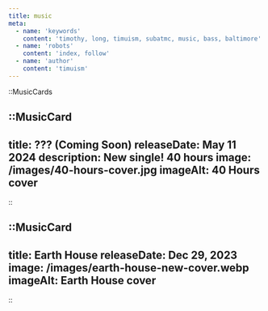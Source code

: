 ```yaml
---
title: music
meta:
  - name: 'keywords'
    content: 'timothy, long, timuism, subatmc, music, bass, baltimore'
  - name: 'robots'
    content: 'index, follow'
  - name: 'author'
    content: 'timuism'
---
```


 ::MusicCards

  ::MusicCard
  ---
  title: ??? (Coming Soon)
  releaseDate: May 11 2024
  description: New single! 40 hours
  image: /images/40-hours-cover.jpg
  imageAlt: 40 Hours cover
  ---
  ::

  ::MusicCard
  ---
  title: Earth House
  releaseDate: Dec 29, 2023
  image: /images/earth-house-new-cover.webp
  imageAlt: Earth House cover
  ---
  ::
